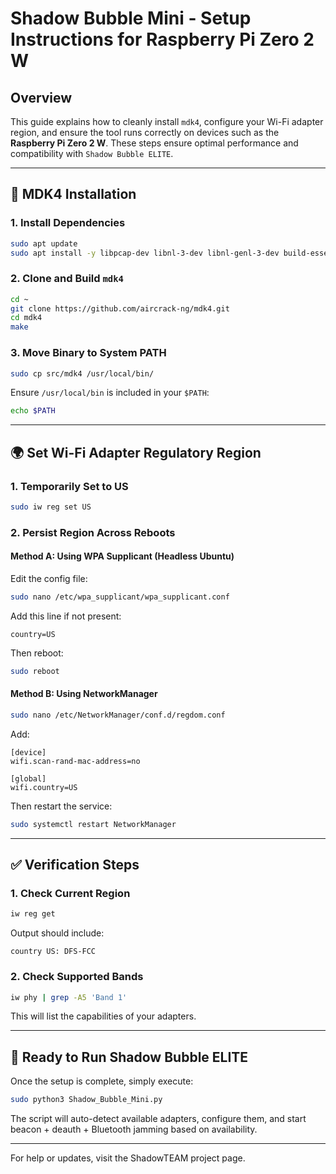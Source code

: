 # Shadow Bubble Mini - Setup Instructions for Raspberry Pi Zero 2 W

## Overview

This guide explains how to cleanly install `mdk4`, configure your Wi-Fi adapter region, and ensure the tool runs correctly on devices such as the **Raspberry Pi Zero 2 W**. These steps ensure optimal performance and compatibility with `Shadow Bubble ELITE`.

---

## 🔧 MDK4 Installation

### 1. Install Dependencies

```bash
sudo apt update
sudo apt install -y libpcap-dev libnl-3-dev libnl-genl-3-dev build-essential git
```

### 2. Clone and Build `mdk4`

```bash
cd ~
git clone https://github.com/aircrack-ng/mdk4.git
cd mdk4
make
```

### 3. Move Binary to System PATH

```bash
sudo cp src/mdk4 /usr/local/bin/
```

Ensure `/usr/local/bin` is included in your `$PATH`:

```bash
echo $PATH
```

---

## 🌍 Set Wi-Fi Adapter Regulatory Region

### 1. Temporarily Set to US

```bash
sudo iw reg set US
```

### 2. Persist Region Across Reboots

#### Method A: Using WPA Supplicant (Headless Ubuntu)

Edit the config file:

```bash
sudo nano /etc/wpa_supplicant/wpa_supplicant.conf
```

Add this line if not present:

```
country=US
```

Then reboot:

```bash
sudo reboot
```

#### Method B: Using NetworkManager

```bash
sudo nano /etc/NetworkManager/conf.d/regdom.conf
```

Add:

```
[device]
wifi.scan-rand-mac-address=no

[global]
wifi.country=US
```

Then restart the service:

```bash
sudo systemctl restart NetworkManager
```

---

## ✅ Verification Steps

### 1. Check Current Region

```bash
iw reg get
```

Output should include:

```
country US: DFS-FCC
```

### 2. Check Supported Bands

```bash
iw phy | grep -A5 'Band 1'
```

This will list the capabilities of your adapters.

---

## 🚀 Ready to Run Shadow Bubble ELITE

Once the setup is complete, simply execute:

```bash
sudo python3 Shadow_Bubble_Mini.py
```

The script will auto-detect available adapters, configure them, and start beacon + deauth + Bluetooth jamming based on availability.

---

For help or updates, visit the ShadowTEAM project page.

